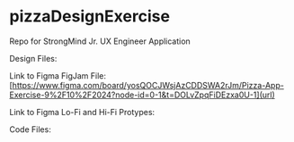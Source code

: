 # pizzaDesignExercise
Repo for StrongMind Jr. UX Engineer Application

Design Files:

Link to Figma FigJam File:
[https://www.figma.com/board/yosQOCJWsjAzCDDSWA2rJm/Pizza-App-Exercise-9%2F10%2F2024?node-id=0-1&t=DOLvZpqFiDEzxa0U-1](url)

Link to Figma Lo-Fi and Hi-Fi Protypes:


Code Files:



